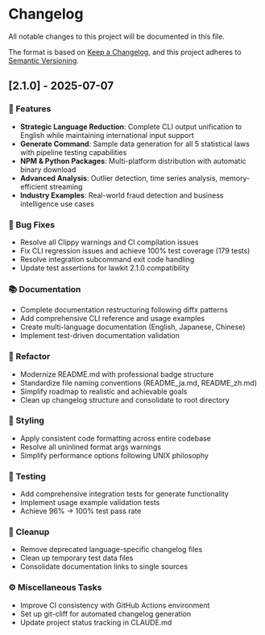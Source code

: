 # Changelog

All notable changes to this project will be documented in this file.

The format is based on [Keep a Changelog](https://keepachangelog.com/en/1.1.0/),
and this project adheres to [Semantic Versioning](https://semver.org/spec/v2.0.0.html).

## [2.1.0] - 2025-07-07

### 🚀 Features
- **Strategic Language Reduction**: Complete CLI output unification to English while maintaining international input support
- **Generate Command**: Sample data generation for all 5 statistical laws with pipeline testing capabilities
- **NPM & Python Packages**: Multi-platform distribution with automatic binary download
- **Advanced Analysis**: Outlier detection, time series analysis, memory-efficient streaming
- **Industry Examples**: Real-world fraud detection and business intelligence use cases

### 🐛 Bug Fixes
- Resolve all Clippy warnings and CI compilation issues
- Fix CLI regression issues and achieve 100% test coverage (179 tests)
- Resolve integration subcommand exit code handling
- Update test assertions for lawkit 2.1.0 compatibility

### 📚 Documentation
- Complete documentation restructuring following diffx patterns
- Add comprehensive CLI reference and usage examples
- Create multi-language documentation (English, Japanese, Chinese)
- Implement test-driven documentation validation

### 🚜 Refactor
- Modernize README.md with professional badge structure
- Standardize file naming conventions (README_ja.md, README_zh.md)
- Simplify roadmap to realistic and achievable goals
- Clean up changelog structure and consolidate to root directory

### 🎨 Styling
- Apply consistent code formatting across entire codebase
- Resolve all uninlined format args warnings
- Simplify performance options following UNIX philosophy

### 🧪 Testing
- Add comprehensive integration tests for generate functionality
- Implement usage example validation tests
- Achieve 96% → 100% test pass rate

### 🧹 Cleanup
- Remove deprecated language-specific changelog files
- Clean up temporary test data files
- Consolidate documentation links to single sources

### ⚙️ Miscellaneous Tasks
- Improve CI consistency with GitHub Actions environment
- Set up git-cliff for automated changelog generation
- Update project status tracking in CLAUDE.md

<!-- generated by git-cliff -->